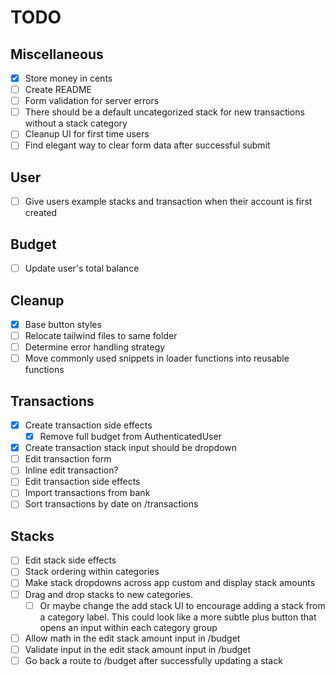 # TODO

## Miscellaneous
- [x] Store money in cents
- [ ] Create README
- [ ] Form validation for server errors
- [ ] There should be a default uncategorized stack for new transactions without a stack category
- [ ] Cleanup UI for first time users
- [ ] Find elegant way to clear form data after successful submit

## User
- [ ] Give users example stacks and transaction when their account is first created
## Budget
- [ ] Update user's total balance
## Cleanup
- [x] Base button styles
- [ ] Relocate tailwind files to same folder
- [ ] Determine error handling strategy
- [ ] Move commonly used snippets in loader functions into reusable functions

## Transactions
- [x] Create transaction side effects
  - [x] Remove full budget from AuthenticatedUser
- [x] Create transaction stack input should be dropdown
- [ ] Edit transaction form
- [ ] Inline edit transaction?
- [ ] Edit transaction side effects
- [ ] Import transactions from bank
- [ ] Sort transactions by date on /transactions

## Stacks
- [ ] Edit stack side effects
- [ ] Stack ordering within categories
- [ ] Make stack dropdowns across app custom and display stack amounts
- [ ] Drag and drop stacks to new categories.
  - [ ] Or maybe change the add stack UI to encourage adding a stack from a category label. This could look like a more subtle plus button that opens an input within each category group
- [ ] Allow math in the edit stack amount input in /budget
- [ ] Validate input in the edit stack amount input in /budget
- [ ] Go back a route to /budget after successfully updating a stack
